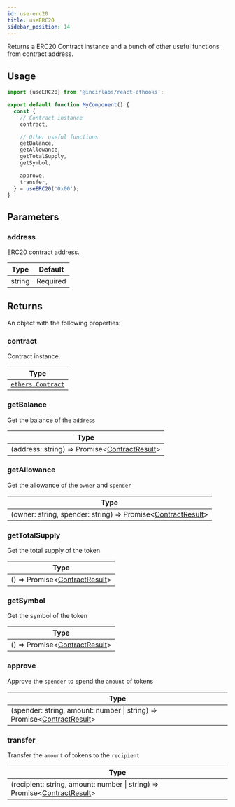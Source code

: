 ```yaml
---
id: use-erc20
title: useERC20
sidebar_position: 14
---
```


Returns a ERC20 Contract instance and a bunch of other useful functions from contract address.

## Usage

```jsx
import {useERC20} from '@incirlabs/react-ethooks';

export default function MyComponent() {
  const {
    // Contract instance
    contract,

    // Other useful functions
    getBalance,
    getAllowance,
    getTotalSupply,
    getSymbol,

    approve,
    transfer,
  } = useERC20('0x00');
}
```

## Parameters

### address

ERC20 contract address.

| Type   | Default  |
| ------ | -------- |
| string | Required |

## Returns

An object with the following properties:

### contract

Contract instance.

| Type                                                                   |
| ---------------------------------------------------------------------- |
| [`ethers.Contract`](https://docs.ethers.org/v5/api/contract/contract/) |

### getBalance

Get the balance of the `address`

| Type                                                                          |
| ----------------------------------------------------------------------------- |
| (address: string) => Promise&lt;[ContractResult](../types#contractresult)&gt; |

### getAllowance

Get the allowance of the `owner` and `spender`

| Type                                                                                         |
| -------------------------------------------------------------------------------------------- |
| (owner: string, spender: string) => Promise&lt;[ContractResult](../types#contractresult)&gt; |

### getTotalSupply

Get the total supply of the token

| Type                                                           |
| -------------------------------------------------------------- |
| () => Promise&lt;[ContractResult](../types#contractresult)&gt; |

### getSymbol

Get the symbol of the token

| Type                                                           |
| -------------------------------------------------------------- |
| () => Promise&lt;[ContractResult](../types#contractresult)&gt; |

### approve

Approve the `spender` to spend the `amount` of tokens

| Type                                                                                                    |
| ------------------------------------------------------------------------------------------------------- |
| (spender: string, amount: number \| string) => Promise&lt;[ContractResult](../types#contractresult)&gt; |

### transfer

Transfer the `amount` of tokens to the `recipient`

| Type                                                                                                      |
| --------------------------------------------------------------------------------------------------------- |
| (recipient: string, amount: number \| string) => Promise&lt;[ContractResult](../types#contractresult)&gt; |
